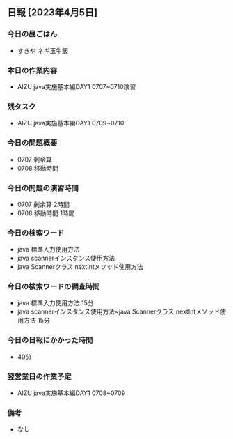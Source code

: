 ## 日報 [2023年4月5日]

### 今日の昼ごはん

* すきや ネギ玉牛飯

### 本日の作業内容

* AIZU java実施基本編DAY1 0707~0710演習
### 残タスク

* AIZU java実施基本編DAY1 0709~0710

### 今日の問題概要
* 0707 剰余算
* 0708 移動時間
### 今日の問題の演習時間 

* 0707 剰余算 2時間
* 0708 移動時間 1時間
### 今日の検索ワード

* java 標準入力使用方法
* java scannerインスタンス使用方法
* java Scannerクラス nextIntメソッド使用方法
### 今日の検索ワードの調査時間

* java 標準入力使用方法 15分
* java scannerインスタンス使用方法~java Scannerクラス nextIntメソッド使用方法 15分
### 今日の日報にかかった時間

* 40分
### 翌営業日の作業予定

* AIZU java実施基本編DAY1 0708~0709
### 備考
* なし
